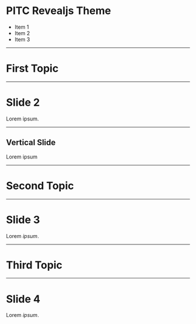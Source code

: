 # PITC Revealjs Theme

* Item 1
* Item 2
* Item 3

<!-- .slide: class="master01" -->

---

# First Topic

<!-- .slide: class="master02 intro" -->

---

# Slide 2

Lorem ipsum.

<!-- .slide: class="master02" -->

----

## Vertical Slide

Lorem ipsum

<!-- .slide: class="master03" -->

---

# Second Topic

<!-- .slide: class="master04 intro" -->

---

# Slide 3

Lorem _ipsum_.

<!-- .slide: class="master04" -->

---

# Third Topic

<!-- .slide: class="master04 intro" -->

---

# Slide 4

Lorem _ipsum_.

<!-- .slide: class="master04" -->
